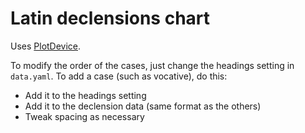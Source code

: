 # Latin declensions chart

Uses [PlotDevice](http://plotdevice.io).

To modify the order of the cases, just change the headings setting in `data.yaml`. To add a case (such as vocative), do this:

- Add it to the headings setting
- Add it to the declension data (same format as the others)
- Tweak spacing as necessary
